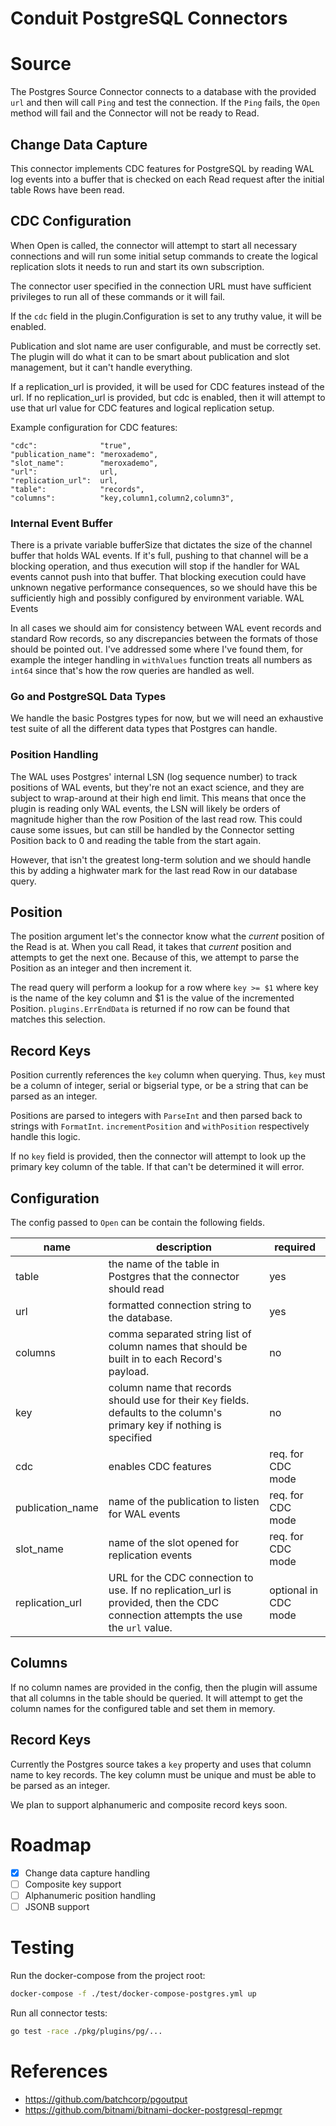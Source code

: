 Conduit PostgreSQL Connectors 
============================

# Source
The Postgres Source Connector connects to a database with the provided `url` and
then will call `Ping` and test the connection. If the `Ping` fails, the `Open`
method will fail and the Connector will not be ready to Read. 

## Change Data Capture
This connector implements CDC features for PostgreSQL by reading WAL log events 
into a buffer that is checked on each Read request after the initial table Rows 
have been read.

## CDC  Configuration
When Open is called, the connector will attempt to start all necessary 
connections and will run some initial setup commands to create the logical 
replication slots it needs to run and start its own subscription. 

The connector user specified in the connection URL must have sufficient 
privileges to run all of these commands or it will fail.

If the `cdc` field in the plugin.Configuration is set to any truthy value, it 
will be enabled. 

Publication and slot name are user configurable, and must be correctly set. 
The plugin will do what it can to be smart about publication and slot 
management, but it can't handle everything.

If a replication_url is provided, it will be used for CDC features instead of 
the url. If no replication_url is provided, but cdc is enabled, then it will 
attempt to use that url value for CDC features and logical replication setup.

Example configuration for CDC features:
```
"cdc":              "true",
"publication_name": "meroxademo",
"slot_name":        "meroxademo",
"url":              url,
"replication_url":  url,
"table":            "records",
"columns":          "key,column1,column2,column3",
```

### Internal Event Buffer
There is a private variable bufferSize that dictates the size of the channel 
buffer that holds WAL events. If it's full, pushing to that channel will be a 
blocking operation, and thus execution will stop if the handler for WAL events 
cannot push into that buffer. That blocking execution could have unknown 
negative performance consequences, so we should have this be sufficiently high 
and possibly configured by environment variable.
WAL Events

In all cases we should aim for consistency between WAL event records and 
standard Row records, so any discrepancies between the formats of those should 
be pointed out. I've addressed some where I've found them, for example the 
integer handling in `withValues` function treats all numbers as `int64` since 
that's how the row queries are handled as well.

### Go and PostgreSQL Data Types
We handle the basic Postgres types for now, but we will need an exhaustive test 
suite of all the different data types that Postgres can handle.

### Position Handling
The WAL uses Postgres' internal LSN (log sequence number) to track positions of 
WAL events, but they're not an exact science, and they are subject to 
wrap-around at their high end limit. This means that once the plugin is reading 
only WAL events, the LSN will likely be orders of magnitude higher than the row
Position of the last read row. This could cause some issues, but can still be 
handled by the Connector setting Position back to 0 and reading the table from 
the start again. 

However, that isn't the greatest long-term solution and we should handle this by
adding a highwater mark for the last read Row in our database query.


## Position 
The position argument let's the connector know what the _current_ position of
the Read is at. When you call Read, it takes that _current_ position and 
attempts to get the next one. Because of this, we attempt to parse the Position 
as an integer and then increment it.

The read query will perform a lookup for a row where `key >= $1` where key is 
the name of the key column and $1 is the value of the incremented Position.
`plugins.ErrEndData` is returned if no row can be found that matches this 
selection.

## Record Keys
Position currently references the `key` column when querying. 
Thus, `key` must be a column of integer, serial or bigserial type, or be a
string that can be parsed as an integer.

Positions are parsed to integers with `ParseInt` and then parsed back to strings
with `FormatInt`. `incrementPosition` and `withPosition` respectively handle 
this logic.

If no `key` field is provided, then the connector will attempt to look up the 
primary key column of the table. If that can't be determined it will error.

## Configuration 
The config passed to `Open` can be contain the following fields.

| name             | description                                                                                                                     | required             |
|------------------|---------------------------------------------------------------------------------------------------------------------------------|----------------------|
| table            | the name of the table in Postgres that the connector should read                                                                | yes                  |
| url              | formatted connection string to the database.                                                                                    | yes                  |
| columns          | comma separated string list of column names that should be built in to each Record's payload.                                   | no                   |
| key              | column name that records should use for their `Key` fields. defaults to the column's primary key if nothing is specified        | no                   |
| cdc              | enables CDC features                                                                                                            | req. for CDC mode    |
| publication_name | name of the publication to listen for WAL events                                                                                | req.  for CDC mode   |
| slot_name        | name of the slot opened for replication events                                                                                  | req.  for CDC mode   |
| replication_url  | URL for the CDC connection to use. If no replication_url is provided, then the CDC connection attempts the use the `url` value. | optional in CDC mode |

## Columns
If no column names are provided in the config, then the plugin will assume 
that all columns in the table should be queried. It will attempt to get the 
column names for the configured table and set them in memory.

## Record Keys 
Currently the Postgres source takes a `key` property and uses that column name
to key records. The key column must be unique and must be able to be parsed 
as an integer. 

We plan to support alphanumeric and composite record keys soon.

# Roadmap 
- [x] Change data capture handling
- [ ] Composite key support 
- [ ] Alphanumeric position handling 
- [ ] JSONB support

# Testing 
Run the docker-compose from the project root:
```bash
docker-compose -f ./test/docker-compose-postgres.yml up
```

Run all connector tests:
```bash
go test -race ./pkg/plugins/pg/...
```

# References 
- https://github.com/batchcorp/pgoutput
- https://github.com/bitnami/bitnami-docker-postgresql-repmgr